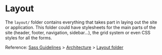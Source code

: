 # Layout

The `layout/` folder contains everything that takes part in laying out the site or application. This folder could have
stylesheets for the main parts of the site (header, footer, navigation, sidebar…), the grid system or even CSS styles
for all the forms.

Reference: [Sass Guidelines](http://sass-guidelin.es/) > [Architecture](http://sass-guidelin.es/#architecture) > [Layout
folder](http://sass-guidelin.es/#layout-folder)
